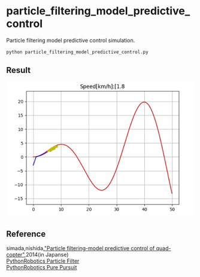 # particle_filtering_model_predictive_control
Particle filtering model predictive control simulation.
~~~
python particle_filtering_model_predictive_control.py
~~~
## Result  
![demo](./pf-mpc.gif)  
## Reference  
simada,nishida,["Particle filtering-model predictive control of quad-copter"](http://lab.cntl.kyutech.ac.jp/~nishida/paper/2014/RSJ2014/3M1-03.pdf),2014(in Japanse)  
[PythonRobotics Particle Filter](https://github.com/AtsushiSakai/PythonRobotics/tree/master/Localization/particle_filter)  
[PythonRobotics Pure Pursuit](https://github.com/AtsushiSakai/PythonRobotics/blob/master/PathTracking/pure_pursuit/pure_pursuit.py)  
